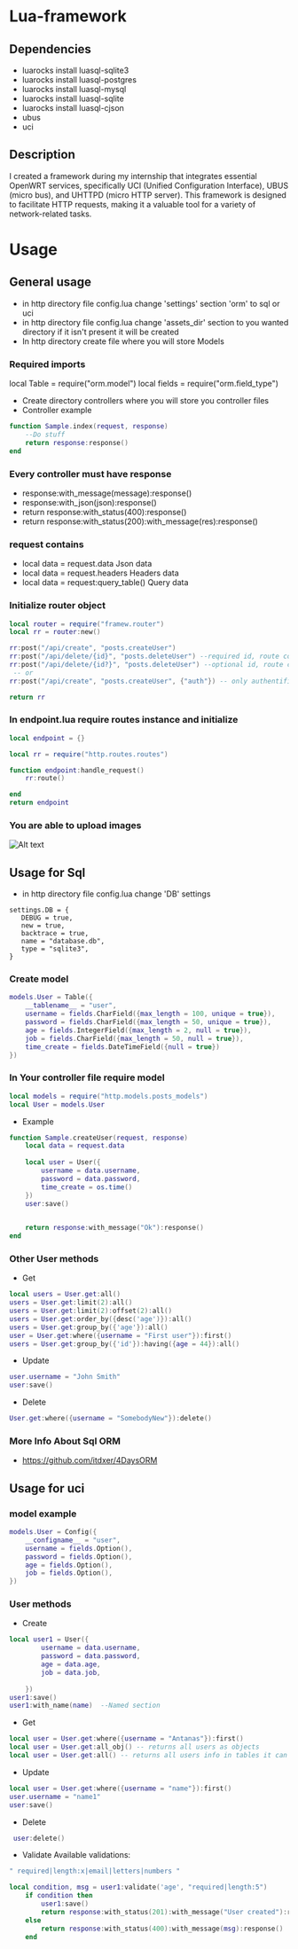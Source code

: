 # Lua-framework


## Dependencies
 - luarocks install luasql-sqlite3
 - luarocks install luasql-postgres
 - luarocks install luasql-mysql
 - luarocks install luasql-sqlite
 - luarocks install luasql-cjson
 - ubus
 - uci



## Description


I created a framework during my internship that integrates essential OpenWRT services, specifically UCI (Unified Configuration Interface), UBUS (micro bus), and UHTTPD (micro HTTP server). This framework is designed to facilitate HTTP requests, making it a valuable tool for a variety of network-related tasks.



# Usage


## General usage
 - in http directory file config.lua change 'settings' section 'orm' to sql or uci
 - in http directory file config.lua change 'assets_dir' section to you wanted directory if it isn't present it will be created
 - In http directory create file where you will store Models

### Required imports 

local Table = require("orm.model")
local fields = require("orm.field_type")

 - Create directory controllers where you will store you controller files
 - Controller example
```lua
function Sample.index(request, response)
    --Do stuff
    return response:response()
end
```

 ### Every controller must have response
 
 - response:with_message(message):response()
 - response:with_json(json):response()
 - return response:with_status(400):response()
 - return response:with_status(200):with_message(res):response()

### request contains

 - local data = request.data   Json data
 - local data = request.headers   Headers data
 - local data = request:query_table()   Query  data


### Initialize router object
```lua
local router = require("framew.router")
local rr = router:new()

rr:post("/api/create", "posts.createUser")
rr:post("/api/delete/{id}", "posts.deleteUser") --required id, route could look like this -> localhost/api/delete/1
rr:post("/api/delete/{id?}", "posts.deleteUser") --optional id, route could look like this -> localhost/api/delete/1 or localhost/api/delete
 -- or 
rr:post("/api/create", "posts.createUser", {"auth"}) -- only authentificated users can access this endpoint

return rr
```
### In endpoint.lua require routes instance and initialize 
```lua
local endpoint = {}

local rr = require("http.routes.routes")

function endpoint:handle_request()
    rr:route()

end
return endpoint
```
### You are able to upload images
![Alt text](image.png)

## Usage for Sql
 - in http directory file config.lua change 'DB' settings

 ```
 settings.DB = {
    DEBUG = true,
    new = true,
    backtrace = true,
    name = "database.db",
    type = "sqlite3",
}
 ```

 ### Create model
```lua
models.User = Table({
    __tablename__ = "user",
    username = fields.CharField({max_length = 100, unique = true}),
    password = fields.CharField({max_length = 50, unique = true}),
    age = fields.IntegerField({max_length = 2, null = true}),
    job = fields.CharField({max_length = 50, null = true}),
    time_create = fields.DateTimeField({null = true})
})
```
 ### In Your controller file require model
```lua
local models = require("http.models.posts_models")
local User = models.User
```

 - Example
```lua
function Sample.createUser(request, response)
    local data = request.data
   
    local user = User({
        username = data.username,
        password = data.password,
        time_create = os.time()
    })
    user:save()

   
    return response:with_message("Ok"):response()
end
```
### Other User methods

 - Get
```lua
local users = User.get:all()
users = User.get:limit(2):all()
users = User.get:limit(2):offset(2):all()
users = User.get:order_by({desc('age')}):all()
users = User.get:group_by({'age'}):all()
user = User.get:where({username = "First user"}):first()
users = User.get:group_by({'id'}):having({age = 44}):all()
```

 - Update
```lua
user.username = "John Smith"
user:save()
```
 - Delete
```lua
User.get:where({username = "SomebodyNew"}):delete()
```
### More Info About Sql ORM
 - https://github.com/itdxer/4DaysORM

## Usage for uci 

### model example
```lua
models.User = Config({
    __configname__ = "user",
    username = fields.Option(),
    password = fields.Option(),
    age = fields.Option(),
    job = fields.Option(),
})
```
### User methods

 - Create
```lua
local user1 = User({
        username = data.username,
        password = data.password,
        age = data.age,
        job = data.job,
 
    })
user1:save()
user1:with_name(name)  --Named section
```
 - Get
```lua
local user = User.get:where({username = "Antanas"}):first()
local user = User.get:all_obj() -- returns all users as objects
local user = User.get:all() -- returns all users info in tables it can be converted to json

```
 - Update
```lua
local user = User.get:where({username = "name"}):first()
user.username = "name1"
user:save()
```

 - Delete
```lua
 user:delete()
```
 - Validate
 Available validations: 
```lua
" required|length:x|email|letters|numbers "
```
```lua
local condition, msg = user1:validate('age', "required|length:5")
    if condition then
        user1:save()
        return response:with_status(201):with_message("User created"):response()     
    else
        return response:with_status(400):with_message(msg):response()
    end
```
